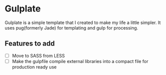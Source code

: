 # Gulplate

Gulplate is a simple template that I created to make my life a little simpler. It uses pug(formerly Jade) for templating and gulp for processing.

## Features to add
- [ ] Move to SASS from LESS
- [ ] Make the gulpfile compile external libraries into a compact file for production ready use